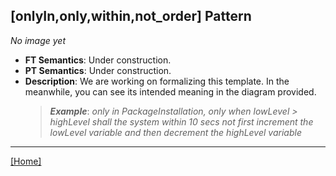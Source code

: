 ## [onlyIn,only,within,not_order] Pattern
_No image yet_
 * **FT Semantics**: Under construction.
 * **PT Semantics**: Under construction.
 * **Description**: We are working on formalizing this template. In the meanwhile, you can see its intended meaning in the diagram provided.
   > **_Example_**: _only in PackageInstallation, only when lowLevel > highLevel shall the system  within 10 secs not first  increment the lowLevel variable and then  decrement the highLevel variable_   
***
[[Home]](../semantics.md)